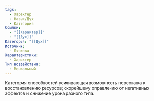 ```yaml
---
tags:
  - Характер
  - Навык/Дух
  - Категория
Ссылки:
  - "[[Характер]]"
  - "[[Дух]]"
Категория: "[[Дух]]"
Источник:
  - Психика
Характеристики:
  - Характер
Тип воздействия:
  - Ментальный
---
```

Категория способностей усиливающая возможность персонажа к восстановлению ресурсов; скорейшему оправлению от негативных эффектов и снижение урона разного типа.